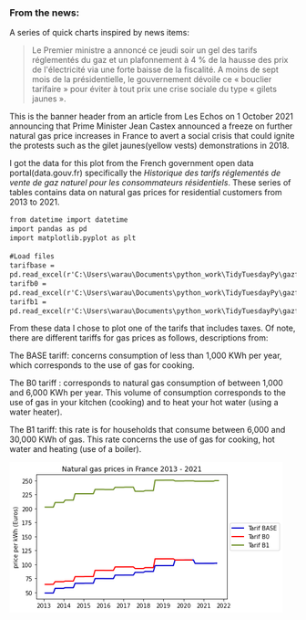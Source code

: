 ### From the news: 

A series of quick charts inspired by news items: 


> Le Premier ministre a annoncé ce jeudi soir un gel des tarifs réglementés du gaz et un plafonnement à 4 % de la hausse des prix de l'électricité via une forte baisse de la 
> fiscalité. A moins de sept mois de la présidentielle, le gouvernement dévoile ce « bouclier tarifaire » pour éviter à tout prix une crise sociale du type « gilets jaunes ».

This is the banner header from an article from Les Echos on 1 October 2021 announcing that Prime Minister Jean Castex announced a freeze on further natural gas price increases in France to avert a social crisis that could ignite the protests such as the gilet jaunes(yellow vests) demonstrations in 2018. 

I got the data for this plot from the French government open data portal(data.gouv.fr) specifically the <i>Historique des tarifs réglementés de vente de gaz naturel pour les consommateurs résidentiels</i>. These series of tables contains data on natural gas prices for residential customers from 2013 to 2021. 

````
from datetime import datetime 
import pandas as pd
import matplotlib.pyplot as plt 

#Load files
tarifbase = pd.read_excel(r'C:\Users\warau\Documents\python_work\TidyTuesdayPy\gazfrance/tarifBase.xlsx')
tarifb0 = pd.read_excel(r'C:\Users\warau\Documents\python_work\TidyTuesdayPy\gazfrance\tarifB0.xlsx')
tarifb1 = pd.read_excel(r'C:\Users\warau\Documents\python_work\TidyTuesdayPy\gazfrance\tarifB1.xlsx')

````
From these data I chose to plot one of the tarifs that includes taxes. Of note, there are different tariffs for gas prices as follows, descriptions from: 

The BASE tariff: concerns consumption of less than 1,000 KWh per year, which corresponds to the use of gas for cooking. 

The B0 tariff : corresponds to natural gas consumption of between 1,000 and 6,000 KWh per year. This volume of consumption corresponds to the use of gas in your kitchen (cooking) and to heat your hot water (using a water heater).

The B1 tariff: this rate is for households that consume between 6,000 and 30,000 KWh of gas. This rate concerns the use of gas for cooking, hot water and heating (use of a boiler).

![](francegasprices.png)
